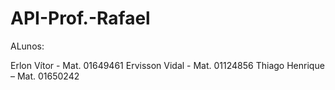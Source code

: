 # API-Prof.-Rafael

ALunos: 

Erlon Vítor - Mat. 01649461
Ervisson Vidal - Mat. 01124856
Thiago Henrique – Mat. 01650242

